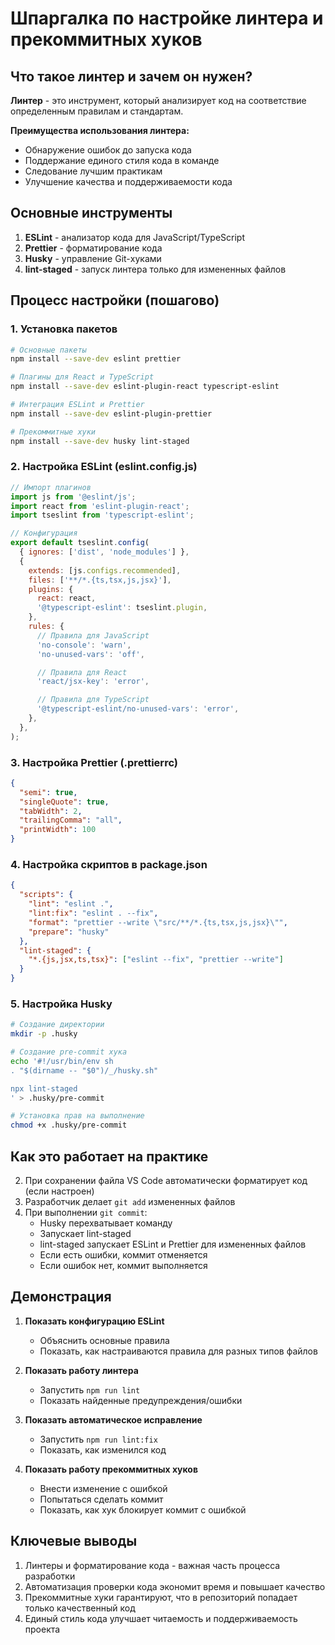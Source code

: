 # Шпаргалка по настройке линтера и прекоммитных хуков

## Что такое линтер и зачем он нужен?

**Линтер** - это инструмент, который анализирует код на соответствие определенным правилам и стандартам.

**Преимущества использования линтера:**

- Обнаружение ошибок до запуска кода
- Поддержание единого стиля кода в команде
- Следование лучшим практикам
- Улучшение качества и поддерживаемости кода

## Основные инструменты

1. **ESLint** - анализатор кода для JavaScript/TypeScript
2. **Prettier** - форматирование кода
3. **Husky** - управление Git-хуками
4. **lint-staged** - запуск линтера только для измененных файлов

## Процесс настройки (пошагово)

### 1. Установка пакетов

```bash
# Основные пакеты
npm install --save-dev eslint prettier

# Плагины для React и TypeScript
npm install --save-dev eslint-plugin-react typescript-eslint

# Интеграция ESLint и Prettier
npm install --save-dev eslint-plugin-prettier

# Прекоммитные хуки
npm install --save-dev husky lint-staged
```

### 2. Настройка ESLint (eslint.config.js)

```javascript
// Импорт плагинов
import js from '@eslint/js';
import react from 'eslint-plugin-react';
import tseslint from 'typescript-eslint';

// Конфигурация
export default tseslint.config(
  { ignores: ['dist', 'node_modules'] },
  {
    extends: [js.configs.recommended],
    files: ['**/*.{ts,tsx,js,jsx}'],
    plugins: {
      react: react,
      '@typescript-eslint': tseslint.plugin,
    },
    rules: {
      // Правила для JavaScript
      'no-console': 'warn',
      'no-unused-vars': 'off',

      // Правила для React
      'react/jsx-key': 'error',

      // Правила для TypeScript
      '@typescript-eslint/no-unused-vars': 'error',
    },
  },
);
```

### 3. Настройка Prettier (.prettierrc)

```json
{
  "semi": true,
  "singleQuote": true,
  "tabWidth": 2,
  "trailingComma": "all",
  "printWidth": 100
}
```

### 4. Настройка скриптов в package.json

```json
{
  "scripts": {
    "lint": "eslint .",
    "lint:fix": "eslint . --fix",
    "format": "prettier --write \"src/**/*.{ts,tsx,js,jsx}\"",
    "prepare": "husky"
  },
  "lint-staged": {
    "*.{js,jsx,ts,tsx}": ["eslint --fix", "prettier --write"]
  }
}
```

### 5. Настройка Husky

```bash
# Создание директории
mkdir -p .husky

# Создание pre-commit хука
echo '#!/usr/bin/env sh
. "$(dirname -- "$0")/_/husky.sh"

npx lint-staged
' > .husky/pre-commit

# Установка прав на выполнение
chmod +x .husky/pre-commit
```

## Как это работает на практике

2. При сохранении файла VS Code автоматически форматирует код (если настроен)
3. Разработчик делает `git add` измененных файлов
4. При выполнении `git commit`:
   - Husky перехватывает команду
   - Запускает lint-staged
   - lint-staged запускает ESLint и Prettier для измененных файлов
   - Если есть ошибки, коммит отменяется
   - Если ошибок нет, коммит выполняется

## Демонстрация

1. **Показать конфигурацию ESLint**

   - Объяснить основные правила
   - Показать, как настраиваются правила для разных типов файлов

2. **Показать работу линтера**

   - Запустить `npm run lint`
   - Показать найденные предупреждения/ошибки

3. **Показать автоматическое исправление**

   - Запустить `npm run lint:fix`
   - Показать, как изменился код

4. **Показать работу прекоммитных хуков**
   - Внести изменение с ошибкой
   - Попытаться сделать коммит
   - Показать, как хук блокирует коммит с ошибкой

## Ключевые выводы

1. Линтеры и форматирование кода - важная часть процесса разработки
2. Автоматизация проверки кода экономит время и повышает качество
3. Прекоммитные хуки гарантируют, что в репозиторий попадает только качественный код
4. Единый стиль кода улучшает читаемость и поддерживаемость проекта
